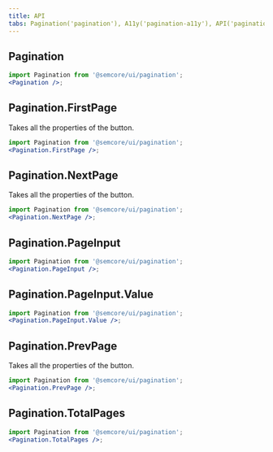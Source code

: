 ```yaml
---
title: API
tabs: Pagination('pagination'), A11y('pagination-a11y'), API('pagination-api'), Example('pagination-code'), Changelog('pagination-changelog')
---
```


## Pagination

```jsx
import Pagination from '@semcore/ui/pagination';
<Pagination />;
```

<script setup>
  import { data as types } from '../../../builder/typings/types.data.ts'
</script>

<TypesView type="PaginationProps" :types={...types} />

## Pagination.FirstPage

Takes all the properties of the button.

```jsx
import Pagination from '@semcore/ui/pagination';
<Pagination.FirstPage />;
```

## Pagination.NextPage

Takes all the properties of the button.

```jsx
import Pagination from '@semcore/ui/pagination';
<Pagination.NextPage />;
```

## Pagination.PageInput

```jsx
import Pagination from '@semcore/ui/pagination';
<Pagination.PageInput />;
```

<TypesView type="PageInputProps" :types={...types} />

## Pagination.PageInput.Value

```jsx
import Pagination from '@semcore/ui/pagination';
<Pagination.PageInput.Value />;
```

<TypesView type="InputValueProps" :types={...types} />

## Pagination.PrevPage

Takes all the properties of the button.

```jsx
import Pagination from '@semcore/ui/pagination';
<Pagination.PrevPage />;
```

## Pagination.TotalPages

```jsx
import Pagination from '@semcore/ui/pagination';
<Pagination.TotalPages />;
```

<TypesView type="TotalPagesProps" :types={...types} />
